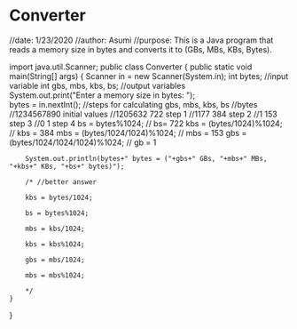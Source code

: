 # Converter

//date: 1/23/2020
//author: Asumi
//purpose: This is a Java program that reads a memory size in bytes and converts it to (GBs, MBs, KBs, Bytes).
 

import java.util.Scanner;
public class Converter {
    public static void main(String[] args) {
        Scanner in = new Scanner(System.in);
        int bytes; //input variable
        int gbs, mbs, kbs, bs; //output variables  
        System.out.print("Enter a memory size in bytes: ");            
        bytes = in.nextInt();
        //steps for calculating gbs, mbs, kbs, bs
        //bytes         
        //1234567890              initial values
        //1205632       722       step 1
        //1177          384       step 2 
        //1             153       step 3
        //0             1         step 4
        bs = bytes%1024; // bs= 722
        kbs = (bytes/1024)%1024; // kbs = 384
        mbs = (bytes/1024/1024)%1024; // mbs = 153
        gbs = (bytes/1024/1024/1024)%1024; // gb = 1
       
        System.out.println(bytes+" bytes = ("+gbs+" GBs, "+mbs+" MBs, "+kbs+" KBs, "+bs+" bytes)");
        
        /* //better answer
        
        kbs = bytes/1024;

        bs = bytes%1024;

        mbs = kbs/1024;

        kbs = kbs%1024;

        gbs = mbs/1024;

        mbs = mbs%1024;
 
        */
    }  
}
